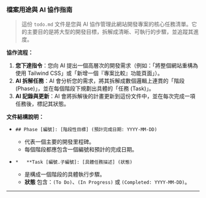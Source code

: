### 檔案用途與 AI 協作指南

> 這份 `todo.md` 文件是您與 AI 協作管理此網站開發專案的核心任務清單。它的主要目的是將大型的開發目標，拆解成清晰、可執行的步驟，並追蹤其進度。

**協作流程：**

1.  **您下達指令**：您向 AI 提出一個高層次的開發需求（例如：「將整個網站重構為使用 Tailwind CSS」或「新增一個『專案比較』功能頁面」）。
2.  **AI 拆解任務**：AI 會分析您的需求，將其拆解成數個邏輯上連貫的「階段 (Phase)」，並在每個階段下規劃出具體的「任務 (Task)」。
3.  **AI 記錄與更新**：AI 會將拆解後的計畫更新到這份文件中，並在每次完成一項任務後，標記其狀態。

**文件結構說明：**

*   `## Phase [編號]: [階段性目標] (預計完成日期: YYYY-MM-DD)`
    *   代表一個主要的開發里程碑。
    *   每個階段都應包含一個編號和預計的完成日期。

*   `*   **Task [編號.子編號]: [具體任務描述] (狀態)`
    *   是構成一個階段的具體執行步驟。
    *   **狀態** 包含：`(To Do)`、`(In Progress)` 或 `(Completed: YYYY-MM-DD)`。

---



